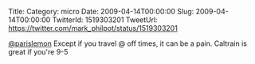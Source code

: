 Title: 
Category: micro
Date: 2009-04-14T00:00:00
Slug: 2009-04-14T00:00:00
TwitterId: 1519303201
TweetUrl: https://twitter.com/mark_philpot/status/1519303201

[@parislemon](https://twitter.com/parislemon) Except if you travel @ off times, it can be a pain.  Caltrain is great if you're 9-5